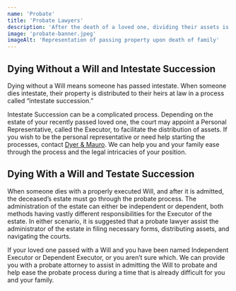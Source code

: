 ```yaml
---
name: 'Probate'
title: 'Probate Lawyers'
description: 'After the death of a loved one, dividing their assets is a hard and confusing process. Let us help you.'
image: 'probate-banner.jpeg'
imageAlt: 'Representation of passing property upon death of family'
---
```


## Dying Without a Will and Intestate Succession

Dying without a Will means someone has passed intestate. When someone dies intestate, their property is distributed to their heirs at law in a process called “intestate succession.”

Intestate Succession can be a complicated process. Depending on the estate of your recently passed loved one, the court may appoint a Personal Representative, called the Executor, to facilitate the distribution of assets. If you wish to be the personal representative or need help starting the processes, contact [Dyer & Mauro](/contact). We can help you and your family ease through the process and the legal intricacies of your position.

## Dying With a Will and Testate Succession

When someone dies with a properly executed Will, and after it is admitted, the deceased’s estate must go through the probate process. The administration of the estate can either be independent or dependent, both methods having vastly different responsibilities for the Executor of the estate. In either scenario, it is suggested that a probate lawyer assist the administrator of the estate in filing necessary forms, distributing assets, and navigating the courts.

If your loved one passed with a Will and you have been named Independent Executor or Dependent Executor, or you aren’t sure which. We can provide you with a probate attorney to assist in admitting the Will to probate and help ease the probate process during a time that is already difficult for you and your family.
